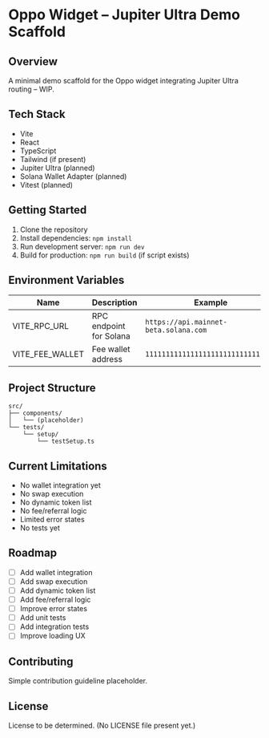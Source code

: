 # Oppo Widget – Jupiter Ultra Demo Scaffold

## Overview

A minimal demo scaffold for the Oppo widget integrating Jupiter Ultra routing – WIP.

## Tech Stack

- Vite
- React
- TypeScript
- Tailwind (if present)
- Jupiter Ultra (planned)
- Solana Wallet Adapter (planned)
- Vitest (planned)

## Getting Started

1. Clone the repository
2. Install dependencies: `npm install`
3. Run development server: `npm run dev`
4. Build for production: `npm run build` (if script exists)

## Environment Variables

| Name | Description | Example | Required |
|------|-------------|---------|----------|
| VITE_RPC_URL | RPC endpoint for Solana | `https://api.mainnet-beta.solana.com` | Depends |
| VITE_FEE_WALLET | Fee wallet address | `11111111111111111111111111111112` | Depends |

## Project Structure

```
src/
├── components/
│   └── (placeholder)
└── tests/
    └── setup/
        └── testSetup.ts
```

## Current Limitations

- No wallet integration yet
- No swap execution
- No dynamic token list
- No fee/referral logic
- Limited error states
- No tests yet

## Roadmap

- [ ] Add wallet integration
- [ ] Add swap execution
- [ ] Add dynamic token list
- [ ] Add fee/referral logic
- [ ] Improve error states
- [ ] Add unit tests
- [ ] Add integration tests
- [ ] Improve loading UX

## Contributing

Simple contribution guideline placeholder.

## License

License to be determined. (No LICENSE file present yet.)